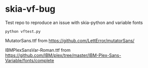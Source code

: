 # skia-vf-bug

Test repo to reproduce an issue with skia-python and variable fonts

`python vftest.py`

MutatorSans.ttf  from https://github.com/LettError/mutatorSans/

IBMPlexSansVar-Roman.ttf from https://github.com/IBM/plex/tree/master/IBM-Plex-Sans-Variable/fonts/complete

